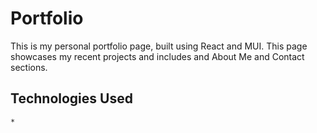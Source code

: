 # Portfolio

This is my personal portfolio page, built using React and MUI. This page showcases my recent projects and includes and About Me and Contact sections.

## Technologies Used

    * 
